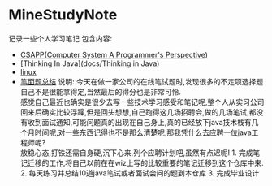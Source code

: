 # MineStudyNote
记录一些个人学习笔记
包含内容:  
>
* [CSAPP(Computer System A Programmer's Perspective)](docs/CSAPP)  
* [Thinking In Java](docs/Thinking in Java)
* [linux](docs/linux)
* [笔面题总结](笔面题总结)
        说明:
        今天在做一家公司的在线笔试题时,发现很多的不定项选择题  自己不是很能拿得定,当然最后的得分也是非常可怜.  
        感觉自己最近也确实是很少去写一些技术学习感受和笔记呢,整个人从实习公司回来后确实比较浮躁,但是回头想想,自己跑得这几场招聘会,做的几场笔试,都没有收到面试通知,可能问题真的出现在自己身上,真的已经放下java技术栈有几个月时间呢,对一些东西记得也不是那么清楚呢,那我凭什么去应聘一位java工程师呢?  
        放稳心态,打铁还需自身硬,沉下心来,列个应聘计划吧,虽然有点迟呢!
        1. 完成笔记迁移的工作,将自己以前在在wiz上写的比较重要的笔记迁移到这个仓库中来.
        2. 每天练习并总结10道java笔试或者面试会问的题到本仓库
        3. 完成毕业设计
        
